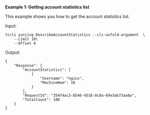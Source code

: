 **Example 1: Getting account statistics list**

This example shows you how to get the account statistics list.

Input: 

```
tccli yunjing DescribeAccountStatistics --cli-unfold-argument  \
    --Limit 10\
    --Offset 0
```

Output: 
```
{
    "Response": {
        "AccountStatistics": [
            {
                "Username": "nginx",
                "MachineNum": 10
            }
        ],
        "RequestId": "354f4ac3-8546-4516-8c8a-69e3ab73aa8a",
        "TotalCount": 100
    }
}
```

